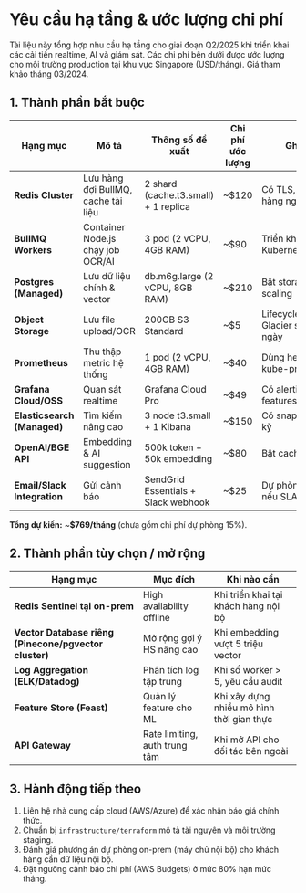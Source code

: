 # Yêu cầu hạ tầng & ước lượng chi phí

Tài liệu này tổng hợp nhu cầu hạ tầng cho giai đoạn Q2/2025 khi triển khai các cải tiến realtime, AI và giám sát. Các chi phí bên dưới được ước lượng cho môi trường production tại khu vực Singapore (USD/tháng). Giá tham khảo tháng 03/2024.

## 1. Thành phần bắt buộc

| Hạng mục | Mô tả | Thông số đề xuất | Chi phí ước lượng | Ghi chú |
| --- | --- | --- | --- | --- |
| **Redis Cluster** | Lưu hàng đợi BullMQ, cache tài liệu | 2 shard (cache.t3.small) + 1 replica | ~$120 | Có TLS, backup hàng ngày |
| **BullMQ Workers** | Container Node.js chạy job OCR/AI | 3 pod (2 vCPU, 4GB RAM) | ~$90 | Triển khai qua Kubernetes/Manus |
| **Postgres (Managed)** | Lưu dữ liệu chính & vector | db.m6g.large (2 vCPU, 8GB RAM) | ~$210 | Bật storage auto-scaling |
| **Object Storage** | Lưu file upload/OCR | 200GB S3 Standard | ~$5 | Lifecycle chuyển Glacier sau 90 ngày |
| **Prometheus** | Thu thập metric hệ thống | 1 pod (2 vCPU, 4GB RAM) | ~$40 | Dùng helm chart kube-prometheus |
| **Grafana Cloud/OSS** | Quan sát realtime | Grafana Cloud Pro | ~$49 | Có alerting, team features |
| **Elasticsearch (Managed)** | Tìm kiếm nâng cao | 3 node t3.small + 1 Kibana | ~$150 | Có snapshot định kỳ |
| **OpenAI/BGE API** | Embedding & AI suggestion | 500k token + 50k embedding | ~$80 | Bật caching nội bộ |
| **Email/Slack Integration** | Gửi cảnh báo | SendGrid Essentials + Slack webhook | ~$25 | Dự phòng SMS nếu SLA cao |

**Tổng dự kiến:** ~**$769/tháng** (chưa gồm chi phí dự phòng 15%).

## 2. Thành phần tùy chọn / mở rộng

| Hạng mục | Mục đích | Khi nào cần |
| --- | --- | --- |
| **Redis Sentinel tại on-prem** | High availability offline | Khi triển khai tại khách hàng nội bộ |
| **Vector Database riêng (Pinecone/pgvector cluster)** | Mở rộng gợi ý HS nâng cao | Khi embedding vượt 5 triệu vector |
| **Log Aggregation (ELK/Datadog)** | Phân tích log tập trung | Khi số worker > 5, yêu cầu audit |
| **Feature Store (Feast)** | Quản lý feature cho ML | Khi xây dựng nhiều mô hình thời gian thực |
| **API Gateway** | Rate limiting, auth trung tâm | Khi mở API cho đối tác bên ngoài |

## 3. Hành động tiếp theo

1. Liên hệ nhà cung cấp cloud (AWS/Azure) để xác nhận báo giá chính thức.
2. Chuẩn bị `infrastructure/terraform` mô tả tài nguyên và môi trường staging.
3. Đánh giá phương án dự phòng on-prem (máy chủ nội bộ) cho khách hàng cần dữ liệu nội bộ.
4. Đặt ngưỡng cảnh báo chi phí (AWS Budgets) ở mức 80% hạn mức tháng.

